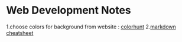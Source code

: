 # **Web Development Notes**
1.choose colors for background from website : [colorhunt](https://colorhunt.co)
2.[markdown cheatsheet](https://www.markdownguide.org/cheat-sheet/)
